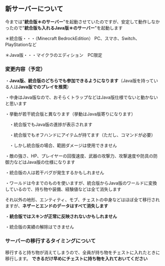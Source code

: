 ## 新サーバーについて
今までは"**統合版＊のサーバー**"を起動させていたのですが、安定して動作しなかったので"**統合版も入れるJava版＊のサーバー**"を起動します

＊統合版・・・（Minecraft BedrockEdition）  PC、スマホ、Switch、PlayStationなど

＊Java版・・・マイクラのエディション　PC限定
### 変更内容（予定）
・**Java版、統合版のどちらでも参加できるようになります**（Java版を持っている人は**Java版でのプレイを推奨**）

・中身はJava版なので、おそらくトラップなどはJava版仕様でないと動かないと思います

・挙動が若干統合版と異なります（挙動はJava版寄りになります）

　・統合版でもJava版の進捗が表示されます
 
　・統合版でもオフハンドにアイテムが持てます（ただし、コマンドが必要）
 
　・しかし統合版の場合、範囲ダメージは使用できません

  ・敵の強さ、HP、プレイヤーの回復速度、武器の攻撃力、攻撃速度や防具の防御力などはJava版の仕様になります

・統合版の人は若干バグが発生するかもしれません

・ワールドは今までのものを使いますが、統合版からJava版のワールドに変換しているので、持ち物や装備、経験値などは全て消失します

それ以外の地形、エンティティ、モブ、チェストの中身などはほぼ全て移行されますが、**ネザーとエンドのデータはすべて消失します**

・**統合版ではスキンが正常に反映されないかもしれません**

・統合版の実績の解除はできません
### サーバーの移行するタイミングについて
移行すると持ち物が消えてしまうので、全員が持ち物をチェストに入れたときに移行します。
**できるだけ早めにチェストに持ち物を入れておいてください**
